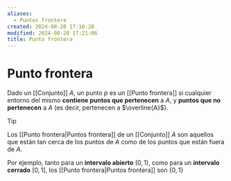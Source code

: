 ```yaml
---
aliases:
  - Puntos frontera
created: 2024-08-20 17:16:28
modified: 2024-08-20 17:21:06
title: Punto frontera
---
```


# Punto frontera

Dado un [[Conjunto]] $A$, un punto $p$ es un [[Punto frontera]] si cualquier entorno del mismo **contiene puntos que pertenecen** a $A$, y **puntos que no pertenecen** a $A$ (es decir, pertenecen a $\overline{A}$).

> [!tip]
> Los [[Punto frontera|Puntos frontera]] de un [[Conjunto]] $A$ son aquellos que están tan cerca de los puntos de $A$ como de los puntos que están fuera de $A$. 

Por ejemplo, tanto para un **intervalo abierto** $(0, 1)$, como para un **intervalo cerrado** $[0, 1]$, los [[Punto frontera|Puntos frontera]] son $\left\{ 0, 1 \right\}$
